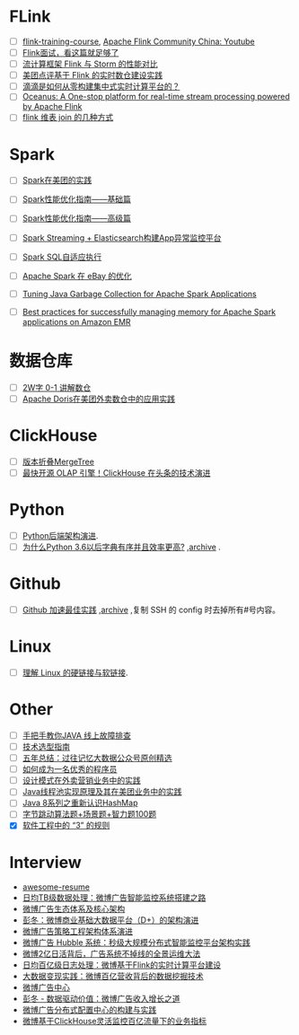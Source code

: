 # FLink

* [ ] [flink-training-course](https://github.com/flink-china/flink-training-course), [Apache Flink Community China: Youtube](https://www.youtube.com/channel/UCAkoUdyLRnXHQFC7rJyqGxQ/videos?view=0&sort=da&flow=grid)
* [ ] [Flink面试，看这篇就足够了](https://mp.weixin.qq.com/s/HJn7pmUUVNFhECoj8wfTQg)
* [ ] [流计算框架 Flink 与 Storm 的性能对比](https://tech.meituan.com/2017/11/17/flink-benchmark.html)
* [ ] [美团点评基于 Flink 的实时数仓建设实践](https://tech.meituan.com/2018/10/18/meishi-data-flink.html)
* [ ] [滴滴是如何从零构建集中式实时计算平台的？](https://blog.didiyun.com/index.php/2018/12/05/realtime-compute/)
* [ ] [Oceanus: A One-stop platform for real-time stream processing powered by Apache Flink](https://data.qq.com/article?id=3853)
* [ ] [flink 维表 join 的几种方式](https://blog.csdn.net/longlovefilm/article/details/104869777)

# Spark

* [ ] [Spark在美团的实践](https://tech.meituan.com/2016/03/31/spark-in-meituan.html)
* [ ] [Spark性能优化指南——基础篇](https://tech.meituan.com/2016/04/29/spark-tuning-basic.html)
* [ ] [Spark性能优化指南——高级篇](https://tech.meituan.com/2016/05/12/spark-tuning-pro.html)
* [ ] [Spark Streaming + Elasticsearch构建App异常监控平台](https://tech.meituan.com/2016/11/04/spark-streaming-es.html)
* [ ] [Spark SQL自适应执行](https://www.alibabacloud.com/help/zh/doc-detail/93157.htm)
* [ ] [Apache Spark 在 eBay 的优化](https://mp.weixin.qq.com/s/0zacWNvUiTKXkQZzB4Ukhg)
* [ ] [Tuning Java Garbage Collection for Apache Spark Applications](https://databricks.com/blog/2015/05/28/tuning-java-garbage-collection-for-spark-applications.html)
* [ ] [Best practices for successfully managing memory for Apache Spark applications on Amazon EMR](https://aws.amazon.com/blogs/big-data/best-practices-for-successfully-managing-memory-for-apache-spark-applications-on-amazon-emr/)


# 数据仓库

* [ ] [2W字 0-1 讲解数仓](https://mp.weixin.qq.com/s/qP50-i2dzG0e4Hbbwu2ARg)
* [ ] [Apache Doris在美团外卖数仓中的应用实践](https://tech.meituan.com/2020/04/09/doris-in-meituan-waimai.html)

# ClickHouse

* [ ] [版本折叠MergeTree](https://clickhouse.tech/docs/zh/engines/table-engines/mergetree-family/versionedcollapsingmergetree/)
* [ ] [最快开源 OLAP 引擎！ClickHouse 在头条的技术演进](https://www.codercto.com/a/86368.html)

# Python

* [ ] [Python后端架构演进](https://zhu327.github.io/2018/07/19/python%E5%90%8E%E7%AB%AF%E6%9E%B6%E6%9E%84%E6%BC%94%E8%BF%9B/).
* [ ] [为什么Python 3.6以后字典有序并且效率更高?](https://www.cnblogs.com/xieqiankun/p/python_dict.html) ,[archive](https://web.archive.org/save/https://www.cnblogs.com/xieqiankun/p/python_dict.html) .

# Github

* [ ] [Github 加速最佳实践](https://www.hi-linux.com/posts/11850.html) ,[archive](https://web.archive.org/web/20200419130832/https://www.hi-linux.com/posts/11850.html) ,复制 SSH 的 config 时去掉所有#号内容。

# Linux

* [ ] [理解 Linux 的硬链接与软链接](https://www.ibm.com/developerworks/cn/linux/l-cn-hardandsymb-links/index.html).

# Other

* [ ] [手把手教你JAVA 线上故障排查](https://mp.weixin.qq.com/s/uBZ_dtXId4Ih0lID-he7BQ)
* [ ] [技术选型指南](https://blog.wangke.io/articles/bdde8563_%E6%8A%80%E6%9C%AF%E9%80%89%E5%9E%8B%E6%8C%87%E5%8D%97)
* [ ] [五年总结：过往记忆大数据公众号原创精选](https://www.iteblog.com/archives/2559.html)
* [ ] [如何成为一名优秀的程序员](https://zhu327.github.io/2017/01/01/%E5%A6%82%E4%BD%95%E6%88%90%E4%B8%BA%E4%B8%80%E5%90%8D%E4%BC%98%E7%A7%80%E7%9A%84%E7%A8%8B%E5%BA%8F%E5%91%98/)
* [ ] [设计模式在外卖营销业务中的实践](https://tech.meituan.com/2020/03/19/design-pattern-practice-in-marketing.html)
* [ ] [Java线程池实现原理及其在美团业务中的实践](https://tech.meituan.com/2020/04/02/java-pooling-pratice-in-meituan.html)
* [ ] [Java 8系列之重新认识HashMap](https://tech.meituan.com/2016/06/24/java-hashmap.html)
* [ ] [字节跳动算法题+场景题+智力题100题](https://www.nowcoder.com/discuss/428158?type=5&channel=-1&source_id=-1)
* [x] [软件工程中的 “3” 的规则](https://yifei.me/note/550/)

# Interview

* [awesome-resume](https://github.com/resumejob/awesome-resume)
* [日均TB级数据处理：微博广告智能监控系统搭建之路](https://dbaplus.cn/news-160-2263-1.html)
* [微博广告生态体系及核心架构](https://pic.huodongjia.com/ganhuodocs/2017-12-13/1513148325.33.pdf)
* [彭冬：微博商业基础大数据平台（D+）的架构演进](https://cloud.tencent.com/developer/article/1039700)
* [微博广告策略工程架构体系演进](https://zhuanlan.zhihu.com/p/82688637)
* [微博广告 Hubble 系统：秒级大规模分布式智能监控平台架构实践](https://www.ctolib.com/topics-120059.html)
* [微博2亿日活背后，广告系统不掉线的全景运维大法](https://mp.weixin.qq.com/s?__biz=MzI4NTA1MDEwNg==&mid=2650781035&idx=1&sn=0c5b13e72e3d3ff4322c390d189b178f)
* [日均百亿级日志处理：微博基于Flink的实时计算平台建设](https://dbaplus.cn/news-73-2790-1.html)
* [大数据变现实践：微博百亿营收背后的数据挖掘技术](https://dbaplus.cn/news-73-2749-1.html)
* [微博广告中心](https://tui.weibo.com/)
* [彭冬 - 数据驱动价值：微博广告收入增长之道](https://www.slidestalk.com/DBAPlus/data_drive_business_in_weibo)
* [微博广告分布式配置中心的构建与实践](https://mp.weixin.qq.com/s?__biz=MzI4NTA1MDEwNg==&mid=2650778104&idx=2&sn=d069efc206e5312f6b2d5360196bae7f)
* [微博基于ClickHouse灵活监控百亿流量下的业务指标](https://mp.weixin.qq.com/s?__biz=MzI4NTA1MDEwNg==&mid=2650779076&idx=1&sn=3a64a4fa3e8e6067d3e722c46c664663)
